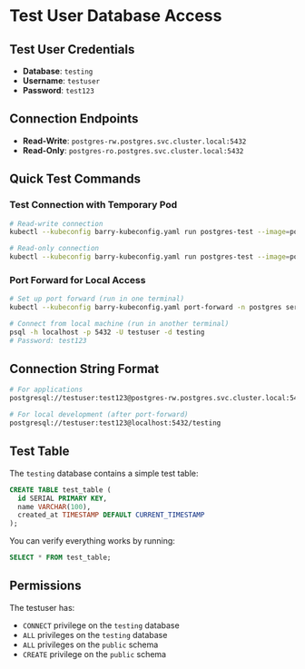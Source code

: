 # Test User Database Access

## Test User Credentials

- **Database**: `testing`
- **Username**: `testuser`
- **Password**: `test123`

## Connection Endpoints

- **Read-Write**: `postgres-rw.postgres.svc.cluster.local:5432`
- **Read-Only**: `postgres-ro.postgres.svc.cluster.local:5432`

## Quick Test Commands

### Test Connection with Temporary Pod
```bash
# Read-write connection
kubectl --kubeconfig barry-kubeconfig.yaml run postgres-test --image=postgres:16-alpine --rm -it --restart=Never --env="PGPASSWORD=test123" -- psql -h postgres-rw.postgres.svc.cluster.local -U testuser -d testing

# Read-only connection
kubectl --kubeconfig barry-kubeconfig.yaml run postgres-test --image=postgres:16-alpine --rm -it --restart=Never --env="PGPASSWORD=test123" -- psql -h postgres-ro.postgres.svc.cluster.local -U testuser -d testing
```

### Port Forward for Local Access
```bash
# Set up port forward (run in one terminal)
kubectl --kubeconfig barry-kubeconfig.yaml port-forward -n postgres service/postgres-rw 5432:5432

# Connect from local machine (run in another terminal)
psql -h localhost -p 5432 -U testuser -d testing
# Password: test123
```

## Connection String Format

```bash
# For applications
postgresql://testuser:test123@postgres-rw.postgres.svc.cluster.local:5432/testing

# For local development (after port-forward)
postgresql://testuser:test123@localhost:5432/testing
```

## Test Table

The `testing` database contains a simple test table:
```sql
CREATE TABLE test_table (
  id SERIAL PRIMARY KEY,
  name VARCHAR(100),
  created_at TIMESTAMP DEFAULT CURRENT_TIMESTAMP
);
```

You can verify everything works by running:
```sql
SELECT * FROM test_table;
```

## Permissions

The testuser has:
- `CONNECT` privilege on the `testing` database
- `ALL` privileges on the `testing` database
- `ALL` privileges on the `public` schema
- `CREATE` privilege on the `public` schema